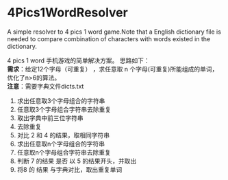 ﻿# **4Pics1WordResolver**
A simple resolver to 4 pics 1 word game.Note that a English dictionary
file is needed to compare combination of characters with words existed
in the dictionary.

4 pics 1 word 手机游戏的简单解决方案。
思路如下：<br/>
**需求**：给定12个字母（可重复） ，求任意取 n 个字母(可重复)所能组成的单词，优化了n>6的算法。<br/>
**注意**：需要字典文件dicts.txt<br/>

1. 求出任意取3个字母组合的字符串
2. 任意取3个字母组合字符串去除重复
3. 取出字典中前三位字符串
4. 去除重复
5. 对比 2 和 4 的结果，取相同字符串 
6. 求出任意取n个字母组合的字符串
7. 任意取n个字母组合字符串去除重复
8. 判断 7 的结果 是否 以 5 的结果开头，并取出
9. 将8 的 结果 与字典对比，取出重复单词
